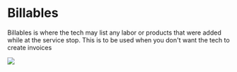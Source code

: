 # Billables

Billables is where the tech may list any labor or products that were added while at the service stop. This is to be used when you don't want the tech to create invoices

![](https://wiselibrary.blob.core.windows.net/docs/Windows/SheetBillable.png)
